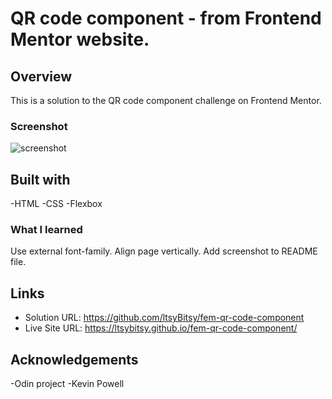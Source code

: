 # QR code component - from Frontend Mentor website.

## Overview

This is a solution to the QR code component challenge on Frontend Mentor.

### Screenshot

![screenshot](https://github.com/ltsyBitsy/fem-qr-code-component/blob/main/images/screenshot.png)

## Built with

  -HTML
  -CSS
  -Flexbox

### What I learned

Use external font-family.
Align page vertically.
Add screenshot to README file.

## Links

- Solution URL: https://github.com/ltsyBitsy/fem-qr-code-component
- Live Site URL: https://ltsybitsy.github.io/fem-qr-code-component/

## Acknowledgements

-Odin project
-Kevin Powell